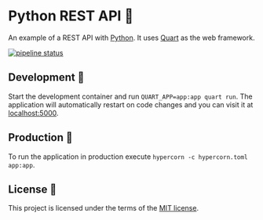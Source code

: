 # Python REST API 🐍

An example of a REST API with [Python](https://python.org/). It uses [Quart](https://pgjones.gitlab.io/quart/) as the web framework.

[![pipeline status](https://gitlab.com/paperstack-org/application-examples/python3-rest-api/badges/main/pipeline.svg)](https://gitlab.com/paperstack-org/application-examples/python3-rest-api/-/commits/main)

## Development 🔧

Start the development container and run `QUART_APP=app:app quart run`. The application will automatically restart on code changes and you can visit it at [localhost:5000](http://localhost:5000/health).

## Production 🚀

To run the application in production execute `hypercorn -c hypercorn.toml app:app`.

## License 📄

This project is licensed under the terms of the [MIT license](./LICENSE.md).
